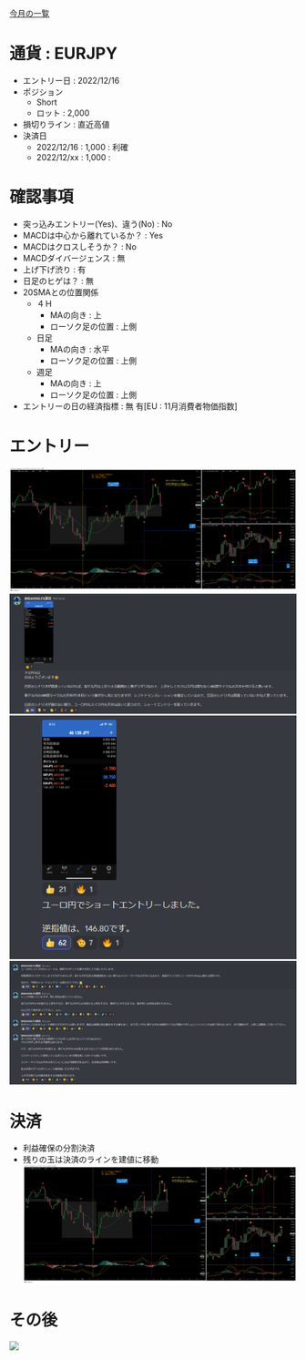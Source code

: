 [今月の一覧](../main.md)
# 通貨 : EURJPY
- エントリー日 : 2022/12/16
- ポジション
  - Short
  - ロット : 2,000
- 損切りライン : 直近高値
- 決済日
  - 2022/12/16 : 1,000 : 利確
  - 2022/12/xx : 1,000 : 

# 確認事項
- 突っ込みエントリー(Yes)、違う(No) : No
- MACDは中心から離れているか？      : Yes
- MACDはクロスしそうか？            : No
- MACDダイバージェンス              : 無
- 上げ下げ渋り                      : 有
- 日足のヒゲは？                    : 無
- 20SMAとの位置関係
  - ４Ｈ
    - MAの向き         : 上
    - ローソク足の位置 : 上側
  - 日足
    - MAの向き         : 水平
    - ローソク足の位置 : 上側
  - 週足
    - MAの向き         : 上
    - ローソク足の位置 : 上側
- エントリーの日の経済指標 : 無 有[EU : 11月消費者物価指数]

# エントリー
![](2022-12-17-10-21-50.png)
![](2022-12-17-10-32-01.png)
![](2022-12-17-10-32-23.png)
![](2022-12-17-10-33-13.png)

# 決済
- 利益確保の分割決済
- 残りの玉は決済のラインを建値に移動
![](2022-12-17-10-28-52.png)


# その後
![](./af01.png)

